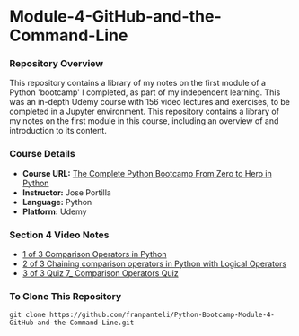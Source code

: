 # Module-4-GitHub-and-the-Command-Line
### Repository Overview 

This repository contains a library of my notes on the first module of a Python 'bootcamp' I completed, as part of my independent learning. This was an in-depth Udemy course with 156 video lectures and exercises, to be completed in a Jupyter environment. This repository contains a library of my notes on the first module in this course, including an overview of and introduction to its content. 

### Course Details
- **Course URL:** [The Complete Python Bootcamp From Zero to Hero in Python](https://www.udemy.com/course/complete-python-bootcamp/?couponCode=ST18MT62524)
- **Instructor:** Jose Portilla
- **Language:** Python
- **Platform:** Udemy 
  
### Section 4 Video Notes
- [1 of 3 Comparison Operators in Python](https://github.com/franpanteli/Python-Bootcamp-Module-4-GitHub-and-the-Command-Line/blob/main/Notes%20on%20Videos%20-%20Module%204%20GitHub%20and%20the%20Command%20Line/1%20of%203%20Comparison%20Operators%20in%20Python.pdf)
- [2 of 3 Chaining comparison operators in Python with Logical Operators](https://github.com/franpanteli/Python-Bootcamp-Module-4-GitHub-and-the-Command-Line/blob/main/Notes%20on%20Videos%20-%20Module%204%20GitHub%20and%20the%20Command%20Line/2%20of%203%20Chaining%20comparison%20operators%20in%20Python%20with%20Logical%20Operators.pdf)
- [3 of 3 Quiz 7_ Comparison Operators Quiz](https://github.com/franpanteli/Python-Bootcamp-Module-4-GitHub-and-the-Command-Line/blob/main/Notes%20on%20Videos%20-%20Module%204%20GitHub%20and%20the%20Command%20Line/3%20of%203%20Quiz%207_%20Comparison%20Operators%20Quiz.pdf)

### To Clone This Repository
```
git clone https://github.com/franpanteli/Python-Bootcamp-Module-4-GitHub-and-the-Command-Line.git
```
